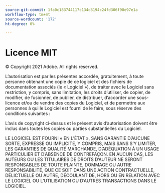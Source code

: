 ```yaml
---
source-git-commit: 1fa0c183744117c134d3194c24fd306f98e97e1a
workflow-type: tm+mt
source-wordcount: '172'
ht-degree: 0%

---
```

# Licence MIT

© Copyright 2021 Adobe. All rights reserved.

L’autorisation est par les présentes accordée, gratuitement, à toute personne obtenant une copie de ce logiciel et des fichiers de documentation associés (le « Logiciel »), de traiter avec le Logiciel sans restriction, y compris, sans limitation, les droits d’utiliser, de copier, de modifier, de fusionner, de publier, de distribuer, d’accorder une sous-licence et/ou de vendre des copies du Logiciel, et de permettre aux personnes à qui le Logiciel est fourni de le faire, sous réserve des conditions suivantes :

L’avis de copyright ci-dessus et le présent avis d’autorisation doivent être inclus dans toutes les copies ou parties substantielles du Logiciel.

LE LOGICIEL EST FOURNI « EN L’ÉTAT », SANS GARANTIE D’AUCUNE SORTE, EXPRESSE OU IMPLICITE, Y COMPRIS, MAIS SANS S’Y LIMITER, LES GARANTIES DE QUALITÉ MARCHANDE, D’ADÉQUATION À UN USAGE PARTICULIER ET D’ABSENCE DE CONTREFAÇON. EN AUCUN CAS, LES AUTEURS OU LES TITULAIRES DE DROITS D’AUTEUR NE SERONT RESPONSABLES DE TOUTE PLAINTE, DOMMAGE OU AUTRE RESPONSABILITÉ, QUE CE SOIT DANS UNE ACTION CONTRACTUELLE, DÉLICTUELLE OU AUTRE, DÉCOULANT DE, HORS OU EN RELATION AVEC LE LOGICIEL OU L’UTILISATION OU D’AUTRES TRANSACTIONS DANS LE LOGICIEL.
